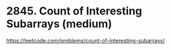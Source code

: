 # 2845. Count of Interesting Subarrays (medium)

https://leetcode.com/problems/count-of-interesting-subarrays/
